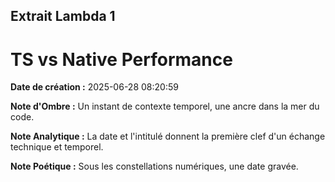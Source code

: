 ## Extrait Lambda 1

# TS vs Native Performance

**Date de création :** 2025-06-28 08:20:59

**Note d'Ombre :** Un instant de contexte temporel, une ancre dans la mer du code.

**Note Analytique :** La date et l'intitulé donnent la première clef d'un échange technique et temporel.

**Note Poétique :** Sous les constellations numériques, une date gravée.
